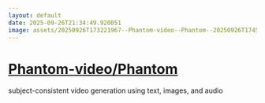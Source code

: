 ```yaml
---
layout: default
date: 2025-09-26T21:34:49.920051
image: assets/20250926T173221967--Phantom-video--Phantom--20250926T174549085--cropped.png
---
```


# [Phantom-video/Phantom](https://github.com/Phantom-video/Phantom)

subject-consistent video generation using text, images, and audio
